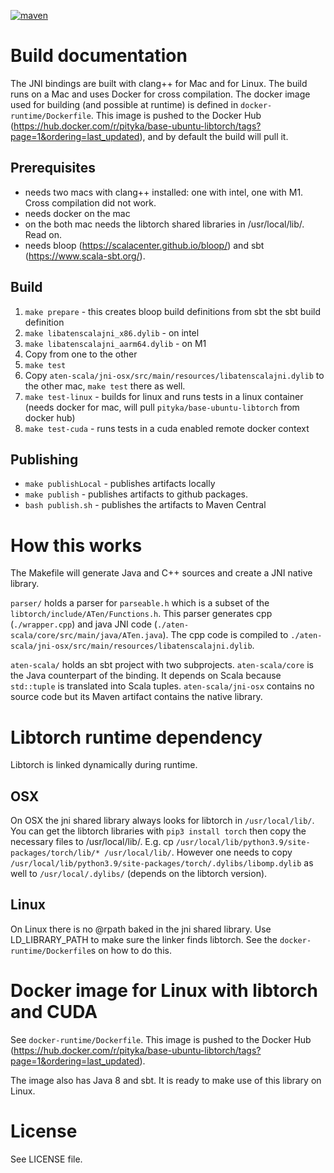 [![maven](https://img.shields.io/maven-central/v/io.github.pityka/aten-scala-core_2.13.svg)](https://repo1.maven.org/maven2/io/github/pityka/aten-scala-core_2.13/)

# Build documentation 

The JNI bindings are built with clang++ for Mac and for Linux. 
The build runs on a Mac and uses Docker for cross compilation. 
The docker image used for building (and possible at runtime) is defined in `docker-runtime/Dockerfile`. This image is pushed to the Docker Hub (https://hub.docker.com/r/pityka/base-ubuntu-libtorch/tags?page=1&ordering=last_updated), and by default the build will pull it. 

## Prerequisites
- needs two macs with clang++ installed: one with intel, one with M1. Cross compilation did not work.
- needs docker on the mac 
- on the both mac needs the libtorch shared libraries in /usr/local/lib/. Read on.
- needs bloop (https://scalacenter.github.io/bloop/) and sbt (https://www.scala-sbt.org/).


## Build
1. `make prepare` - this creates bloop build definitions from sbt the sbt build definition
2. `make libatenscalajni_x86.dylib` - on intel
3. `make libatenscalajni_aarm64.dylib` - on M1
4. Copy from one to the other 
5. `make test`
6. Copy `aten-scala/jni-osx/src/main/resources/libatenscalajni.dylib` to the other mac, `make test` there as well.
3. `make test-linux` - builds for linux and runs tests in a linux container (needs docker for mac, will pull `pityka/base-ubuntu-libtorch` from docker hub)
6. `make test-cuda` - runs tests in a cuda enabled remote docker context


## Publishing
- `make publishLocal` - publishes artifacts locally
- `make publish` - publishes artifacts to github packages. 
- `bash publish.sh` - publishes the artifacts to Maven Central

# How this works
The Makefile will generate Java and C++ sources and create a JNI native library.

`parser/` holds a parser for `parseable.h` which is a subset of the `libtorch/include/ATen/Functions.h`. This parser generates cpp (`./wrapper.cpp`) and java JNI code (`./aten-scala/core/src/main/java/ATen.java`). The cpp code is compiled to `./aten-scala/jni-osx/src/main/resources/libatenscalajni.dylib`.

`aten-scala/` holds an sbt project with two subprojects. `aten-scala/core` is the Java counterpart of the binding. It depends on Scala because `std::tuple` is translated into Scala tuples.  `aten-scala/jni-osx` contains no source code but its Maven artifact contains the native library.

# Libtorch runtime dependency
Libtorch is linked dynamically during runtime. 
## OSX
On OSX the jni shared library always looks for libtorch in `/usr/local/lib/`.
You can get the libtorch libraries with `pip3 install torch` then copy the necessary files to /usr/local/lib/. E.g. cp `/usr/local/lib/python3.9/site-packages/torch/lib/* /usr/local/lib/`. 
However one needs to copy `/usr/local/lib/python3.9/site-packages/torch/.dylibs/libomp.dylib` as well to `/usr/local/.dylibs/` (depends on the libtorch version).
## Linux
On Linux there is no @rpath baked in the jni shared library. 
Use LD_LIBRARY_PATH to make sure the linker finds libtorch.
See the `docker-runtime/Dockerfile`s on how to do this.

# Docker image for Linux with libtorch and CUDA
See `docker-runtime/Dockerfile`. This image is pushed to the Docker Hub (https://hub.docker.com/r/pityka/base-ubuntu-libtorch/tags?page=1&ordering=last_updated).

The image also has Java 8 and sbt. It is ready to make use of this library on Linux.

# License
See LICENSE file.






